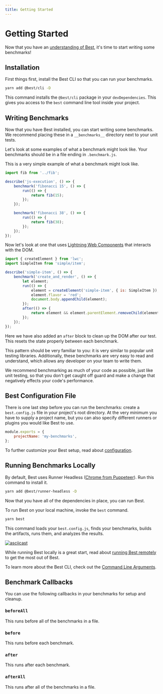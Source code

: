 ```yaml
---
title: Getting Started
---
```


# Getting Started

Now that you have an [understanding of Best](/guide/introduction), it's time to start writing some benchmarks!

## Installation

First things first, install the Best CLI so that you can run your benchmarks.

```sh
yarn add @best/cli -D
```

This command installs the `@best/cli` package in your `devDependencies`. This gives you access to the `best` command line tool inside your project.

## Writing Benchmarks

Now that you have Best installed, you can start writing some benchmarks. We recommend placing these in a `__benchmarks__` directory next to your unit tests.

Let's look at some examples of what a benchmark might look like. Your benchmarks should be in a file ending in `.benchmark.js`.

This is a very simple example of what a benchmark might look like.

```js
import fib from '../fib';

describe('js-execution', () => {
    benchmark('fibonacci 15', () => {
        run(() => {
            return fib(15);
        });
    });

    benchmark('fibonacci 38', () => {
        run(() => {
            return fib(38);
        });
    });
});
```

Now let's look at one that uses [Lightning Web Components](https://lwc.dev) that interacts with the DOM.

```js
import { createElement } from 'lwc';
import SimpleItem from 'simple/item';

describe('simple-item', () => {
    benchmark('create_and_render', () => {
        let element;
        run(() => {
            element = createElement('simple-item', { is: SimpleItem });
            element.flavor = 'red';
            document.body.appendChild(element);
        });
        after(() => {
            return element && element.parentElement.removeChild(element);
        });
    });
});
```

Here we have also added an `after` block to clean up the DOM after our test. This resets the state properly between each benchmark.

This pattern should be very familiar to you: it is very similar to popular unit testing libraries. Additionally, these benchmarks are very easy to read and understand, which allows any developer on your team to write them.

We recommend benchmarking as much of your code as possible, just like unit testing, so that you don't get caught off guard and make a change that negatively effects your code's performance.

## Best Configuration File

There is one last step before you can run the benchmarks: create a `best.config.js` file in your project's root directory. At the very minimum you have to supply a project name, but you can also specify different runners or plugins you would like Best to use.

```js
module.exports = {
    projectName: 'my-benchmarks',
};
```

To further customize your Best setup, read about [configuration](/guide/configuration#best-configuration).

## Running Benchmarks Locally

By default, Best uses Runner Headless ([Chrome from Puppeteer](https://github.com/GoogleChrome/puppeteer)). Run this command to install it.

```sh
yarn add @best/runner-headless -D
```

Now that you have all of the dependencies in place, you can run Best.

To run Best on your local machine, invoke the `best` command.

```sh
yarn best
```

This command loads your `best.config.js`, finds your benchmarks, builds the artifacts, runs them, and analyzes the results.

[![asciicast](https://asciinema.org/a/158780.png)](https://asciinema.org/a/158780)

While running Best locally is a great start, read about [running Best remotely](/guide/running-remotely) to get the most out of Best.

To learn more about the Best CLI, check out the [Command Line Arguments](/guide/configuration#command-line-arguments).

## Benchmark Callbacks

You can use the following callbacks in your benchmarks for setup and cleanup.

### `beforeAll`

This runs before all of the benchmarks in a file.

### `before`

This runs before each benchmark.

### `after`

This runs after each benchmark.

### `afterAll`

This runs after all of the benchmarks in a file.
